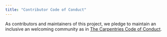 ```yaml
---
title: "Contributor Code of Conduct"
---
```


As contributors and maintainers of this project,
we pledge to maintain an inclusive an welcoming community as in  [The Carpentries Code of Conduct][coc].

[coc]: https://docs.carpentries.org/topic_folders/policies/code-of-conduct.html
